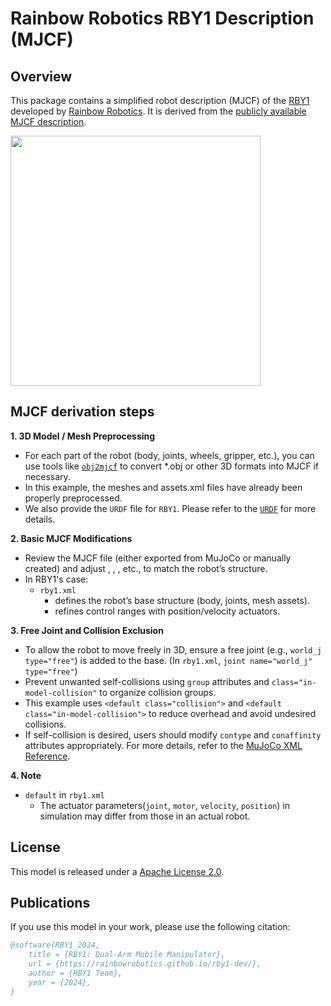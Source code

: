 # Rainbow Robotics RBY1 Description (MJCF)

## Overview

This package contains a simplified robot description (MJCF) of the [RBY1](https://rainbowrobotics.github.io/rby1-dev/) developed by [Rainbow Robotics](https://www.rainbow-robotics.com/en_main?_l=en). It is derived from the [publicly
available MJCF description](https://github.com/RainbowRobotics).

<p float="left">
  <img src="mujoco_RBY1.png" width="400">
</p>

## MJCF derivation steps

**1. 3D Model / Mesh Preprocessing**
- For each part of the robot (body, joints, wheels, gripper, etc.), you can use tools like [`obj2mjcf`](https://github.com/kevinzakka/obj2mjcf) to convert *.obj or other 3D formats into MJCF if necessary.
- In this example, the meshes and assets.xml files have already been properly preprocessed.
- We also provide the `URDF` file for `RBY1`. Please refer to the [`URDF`](https://github.com/RainbowRobotics/rby1-sdk/blob/main/models/rby1a/urdf/model.urdf) for more details.

**2. Basic MJCF Modifications**
- Review the MJCF file (either exported from MuJoCo or manually created) and adjust <default>, <actuator>, <joint>, etc., to match the robot’s structure.
- In RBY1's case:
  - `rby1.xml` 
    - defines the robot’s base structure (body, joints, mesh assets).
    - refines control ranges with position/velocity actuators.

**3. Free Joint and Collision Exclusion**
- To allow the robot to move freely in 3D, ensure a free joint (e.g., `world_j type="free"`) is added to the base. (In `rby1.xml`, `joint name="world_j" type="free"`)
- Prevent unwanted self-collisions using `group` attributes and `class="in-model-collision"` to organize collision groups.
- This example uses `<default class="collision">` and `<default class="in-model-collision">` to reduce overhead and avoid undesired collisions.
- If self-collision is desired, users should modify `contype` and `conaffinity` attributes appropriately. For more details, refer to the [MuJoCo XML Reference](https://mujoco.readthedocs.io/en/stable/XMLreference.html).

**4. Note**
- `default` in `rby1.xml`
  - The actuator parameters(`joint`, `motor`, `velocity`, `position`) in simulation may differ from those in an actual robot.

## License
This model is released under a [Apache License 2.0](LICENSE.txt).


## Publications

If you use this model in your work, please use the following citation:

```bibtex
@software{RBY1_2024,
    title = {RBY1: Dual-Arm Mobile Manipulator},
    url = {https://rainbowrobotics.github.io/rby1-dev/},
    author = {RBY1 Team},
    year = {2024},
}
```